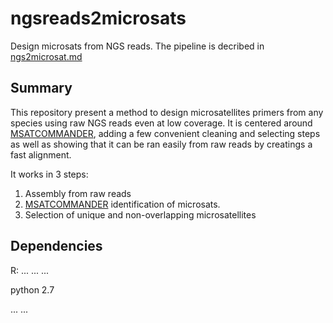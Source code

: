 # ngsreads2microsats
Design microsats from NGS reads. 
The pipeline is decribed in [ngs2microsat.md](ngs2microsat.md)


## Summary

This repository present a method to design microsatellites primers from any species using raw NGS reads even at low coverage. It is centered around [MSATCOMMANDER](https://code.google.com/archive/p/msatcommander/downloads), adding a few convenient cleaning and selecting steps as well as showing that it can be ran easily from raw reads by creatings a fast alignment.

It works in 3 steps:

1. Assembly from raw reads
2. [MSATCOMMANDER](https://code.google.com/archive/p/msatcommander/downloads) identification of microsats.
3. Selection of unique and non-overlapping microsatellites

## Dependencies

R:
...
...
...

python 2.7

...
...
